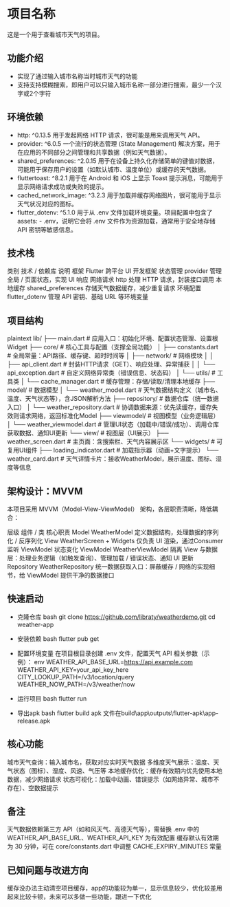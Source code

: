 # 项目名称
这是一个用于查看城市天气的项目。

## 功能介绍
- 实现了通过输入城市名称当时城市天气的功能
- 支持支持模糊搜索，即用户可以只输入城市名称一部分进行搜索，最少一个汉字或2个字符
## 环境依赖
- http: ^0.13.5
    用于发起网络 HTTP 请求，很可能是用来调用天气 API。
- provider: ^6.0.5
    一个流行的状态管理 (State Management) 解决方案，用于在应用的不同部分之间管理和共享数据（例如天气数据）。
- shared_preferences: ^2.0.15
    用于在设备上持久化存储简单的键值对数据，可能用于保存用户的设置（如默认城市、温度单位）或缓存的天气数据。
- fluttertoast: ^8.2.1
    用于在 Android 和 iOS 上显示 Toast 提示消息，可能用于显示网络请求成功或失败的提示。
- cached_network_image: ^3.2.3
    用于加载并缓存网络图片，很可能用于显示天气状况对应的图标。
- flutter_dotenv: ^5.1.0
    用于从 .env 文件加载环境变量。项目配置中包含了 assets: - .env，说明它会将 .env 文件作为资源加载，通常用于安全地存储 API 密钥等敏感信息。
## 技术栈
类别	        技术 / 依赖库	        说明
框架	        Flutter	                跨平台 UI 开发框架
状态管理	    provider	            管理全局 / 页面状态，实现 UI 响应
网络请求		http                    处理 HTTP 请求，封装接口调用
本地缓存	    shared_preferences	    存储天气数据缓存，减少重复请求
环境配置	    flutter_dotenv	        管理 API 密钥、基础 URL 等环境变量
## 项目结构
plaintext
lib/
├── main.dart                # 应用入口：初始化环境、配置状态管理、设置根Widget
├── core/                    # 核心工具与配置（支撑全局功能）
│   ├── constants.dart       # 全局常量：API路径、缓存键、超时时间等
│   ├── network/             # 网络模块
│   │   ├── api_client.dart  # 封装HTTP请求（GET）、响应处理、异常捕获
│   │   └── api_exception.dart # 自定义网络异常类（错误信息、状态码）
│   └── utils/               # 工具类
│       └── cache_manager.dart # 缓存管理：存储/读取/清理本地缓存
├── model/                   # 数据模型
│   └── weather_model.dart   # 天气数据结构定义（城市名、温度、天气状态等），含JSON解析方法
├── repository/              # 数据仓库（统一数据入口）
│   └── weather_repository.dart # 协调数据来源：优先读缓存，缓存失效则请求网络，返回标准化Model
├── viewmodel/               # 视图模型（业务逻辑层）
│   └── weather_viewmodel.dart # 管理UI状态（加载中/错误/成功）、调用仓库获取数据、通知UI更新
└── view/                    # 视图层（UI展示）
    ├── weather_screen.dart  # 主页面：含搜索栏、天气内容展示区
    └── widgets/             # 可复用UI组件
        ├── loading_indicator.dart # 加载指示器（动画+文字提示）
        └── weather_card.dart # 天气详情卡片：接收WeatherModel，展示温度、图标、湿度等信息
## 架构设计：MVVM
本项目采用 MVVM（Model-View-ViewModel） 架构，各层职责清晰，降低耦合：

层级	    组件 / 类	                    核心职责
Model	    WeatherModel	                定义数据结构，处理数据的序列化 / 反序列化
View	    WeatherScreen + Widgets	        仅负责 UI 渲染，通过Consumer监听 ViewModel 状态变化
ViewModel	WeatherViewModel	            隔离 View 与数据层：处理业务逻辑（如触发查询）、管理加载 / 错误状态、通知 UI 更新
Repository	WeatherRepository	            统一数据获取入口：屏蔽缓存 / 网络的实现细节，给 ViewModel 提供干净的数据接口
## 快速启动
- 克隆仓库
    bash
    git clone https://github.com/libraty/weatherdemo.git
    cd weather-app

- 安装依赖
    bash
    flutter pub get

- 配置环境变量
在项目根目录创建 .env 文件，配置天气 API 相关参数（示例）：
    env
    WEATHER_API_BASE_URL=https://api.example.com
    WEATHER_API_KEY=your_api_key_here
    CITY_LOOKUP_PATH=/v3/location/query
    WEATHER_NOW_PATH=/v3/weather/now

- 运行项目
    bash
    flutter run
- 导出apk
    bash
    flutter build apk
    文件在build\app\outputs\flutter-apk\app-release.apk
## 核心功能
城市天气查询：输入城市名，获取对应实时天气数据
多维度天气展示：温度、天气状态（图标）、湿度、风速、气压等
本地缓存优化：缓存有效期内优先使用本地数据，减少网络请求
状态可视化：加载中动画、错误提示（如网络异常、城市不存在）、空数据提示
## 备注
天气数据依赖第三方 API（如和风天气、高德天气等），需替换 .env 中的 WEATHER_API_BASE_URL、WEATHER_API_KEY 为有效配置
缓存默认有效期为 30 分钟，可在 core/constants.dart 中调整 CACHE_EXPIRY_MINUTES 常量
## 已知问题与改进方向
缓存没办法主动清空项目缓存，app的功能较为单一，显示信息较少，优化较差用起来比较卡顿，未来可以多做一些功能，跟进一下优化